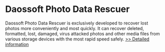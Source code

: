 # Daossoft Photo Data Rescuer
Daossoft Photo Data Rescuer is exclusively developed to recover lost photos more conveniently and most quickly. It can recover deleted, formatted, lost, damaged, virus attacked photos and other media files from various storage devices with the most rapid speed safely.
[>> Detailed information](https://secure.shareit.com/shareit/product.html?productid=300873390&affiliateid=200057808)
